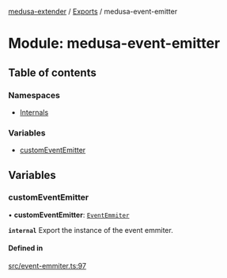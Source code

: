 [medusa-extender](../README.md) / [Exports](../modules.md) / medusa-event-emitter

# Module: medusa-event-emitter

## Table of contents

### Namespaces

- [Internals](medusa_event_emitter.Internals.md)

### Variables

- [customEventEmitter](medusa_event_emitter.md#medusaeventemitter)

## Variables

### customEventEmitter

• **customEventEmitter**: [`EventEmmiter`](../classes/medusa_event_emitter.Internals.EventEmmiter.md)

**`internal`**
Export the instance of the event emmiter.

#### Defined in

[src/event-emmiter.ts:97](https://github.com/adrien2p/medusa-extender/blob/682c80d/src/medusa-event-emitter.ts#L97)
